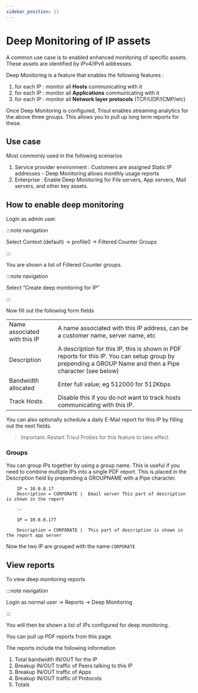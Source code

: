 ```yaml
---
sidebar_position: 11
---
```


# Deep Monitoring of IP assets

A common use case is to enabled enhanced monitoring of specific assets.
These assets are identified by IPv4/IPv6 addresses.

Deep Monitoring is a feature that enables the following features :

1. for each IP : monitor all **Hosts** communicating with it
2. for each IP : monitor all **Applications** communicating with it
3. for each IP : monitor all **Network layer protocols**
   (TCP/UDP/ICMP/etc)

Once Deep Monitoring is configured, Trisul enables streaming analytics
for the above three groups. This allows you to pull up long term reports
for these.

## Use case

Most commonly used in the following scenarios

1. Service provider environment : Customers are assigned Static IP
   addresses - Deep Monitoring allows monthly usage reports
2. Enterprise : Enable Deep Monitoring for File servers, App servers,
   Mail servers, and other key assets.

## How to enable deep monitoring

Login as admin user.

:::note navigation

Select Context (default) -\> profile0 -\> Filtered Counter Groups

:::

You are shown a list of Filtered Counter groups.

:::note navigation

Select “Create deep monitoring for IP”

:::

Now fill out the following form fields

|                              |                                                                                                                                                           |
| ---------------------------- | --------------------------------------------------------------------------------------------------------------------------------------------------------- |
| Name associated with this IP | A name associated with this IP address, can be a customer name, server name, etc                                                                          |
| Description                  | A description for this IP, this is shown in PDF reports for this IP. You can setup group by prepending a GROUP Name and then a Pipe character (see below) |
| Bandwidth allocated          | Enter full value; eg 512000 for 512Kbps                                                                                                                   |
| Track Hosts                  | Disable this if you do not want to track hosts communicating with this IP.                                                                                |

You can also optionally schedule a daily E-Mail report for this IP by
filling out the next fields.

> Important: Restart Trisul Probes for this feature to take effect

### Groups

You can group IPs together by using a group name. This is useful if you
need to combine multiple IPs into a single PDF report. This is placed in
the Description field by prepending a GROUPNAME with a Pipe character.

```
    IP = 10.0.0.17   
    Description = CORPORATE |  Email server This part of description is shown in the report 

    --

    IP = 10.0.0.177

    Description = CORPORATE |  This part of description is shown in the report app server
```

Now the two IP are grouped with the name `CORPORATE`

## View reports

To view deep monitoring reports

:::note navigation

Login as normal user -\> Reports -\> Deep Monitoring

:::

You will then be shown a list of IPs configured for deep monitoring.

You can pull up PDF reports from this page.

The reports include the following information

1. Total bandwidth IN/OUT for the IP
2. Breakup IN/OUT traffic of Peers talking to this IP
3. Breakup IN/OUT traffic of Apps
4. Breakup IN/OUT traffic of Protocols
5. Totals
